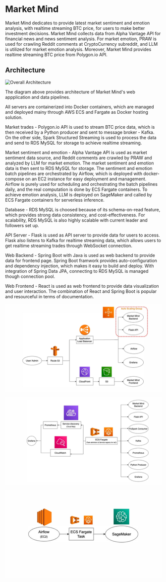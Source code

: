# Market Mind
Market Mind dedicates to provide latest market sentiment and emotion analysis, with realtime streaming BTC price, for users to make better investment decisions.
Market Mind collects data from Alpha Vantage API for financial news and news sentiment analysis. For market emotion, PRAW is used for crawling Reddit comments at CryptoCurrency subreddit, and LLM is utilized for market emotion analysis. Moreover, Market Mind provides realtime streaming BTC price from Polygon.io API.



## Architecture
![Overall Architecture](https://github.com/JulianZhan/market_mind/raw/refactoring/project_architecture/over_architecture.jpg)

The diagram above provides architecture of Market Mind's web appplication and data pipelines. 

All servers are containerized into Docker containers, which are managed and deployed mainy through AWS ECS and Fargate as Docker hosting solution.

Market trades - Polygon.io API is used to stream BTC price data, which is then received by a Python producer and sent to message broker - Kafka. On the other side, Spark Structured Streaming is used to process the data and send to RDS MySQL for storage to achieve realtime streaming.

Market sentiment and emotion - Alpha Vantage API is used as market sentiment data source, and Reddit comments are crawled by PRAW and analyzed by LLM for market emotion. The market sentiment and emotion data is then sent to RDS MySQL for storage.
The sentiment and emotion batch pipelines are orchestrated by Airflow, which is deployed with docker-compose on an EC2 instance for easy deployment and management. Airflow is purely used for scheduling and orchestrating the batch pipelines daily, and the real computation is done by ECS Fargate containers. To achieve emotion analysis, LLM is deployed on SageMaker and called by ECS Fargate containers for serverless inference.

Database - RDS MySQL is choosed because of its schema-on-read feature, which provides strong data consistency, and cost-effectiveness. For scalability, RDS MySQL is also highly scalable with current leader and followers set up.

API Server - Flask is used as API server to provide data for users to access. Flask also listens to Kafka for realtime streaming data, which allows users to get realtime streaming trades through WebSocket connection. 

Web Backend - Spring Boot with Java is used as web backend to provide data for frontend page. Spring Boot framwork provides auto-configuration and dependency injection, which makes it easy to build and deploy. With integration of Spring Data JPA, connecting to RDS MySQL is managed though connection pool.

Web Frontend - React is used as web frontend to provide data visualization and user interaction. The combination of React and Spring Boot is popular and resourceful in terms of documentation. 



![Content Delivery Architecture](https://github.com/JulianZhan/market_mind/raw/refactoring/project_architecture/content_delivery_architecture.jpg)

![Servers Monitoring Architecture](https://github.com/JulianZhan/market_mind/raw/refactoring/project_architecture/servers_monitoring_architecture.jpg)

![Airflow Batch Pipelines Architecture](https://github.com/JulianZhan/market_mind/raw/refactoring/project_architecture/airflow_batch_pipelines_architecture.jpg)
